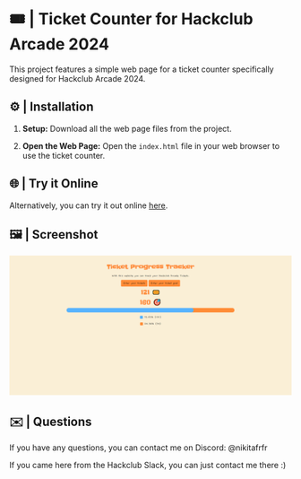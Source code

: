 # 🎟️ | Ticket Counter for Hackclub Arcade 2024

This project features a simple web page for a ticket counter specifically designed for Hackclub Arcade 2024.

## ⚙️ | Installation

1. **Setup:** Download all the web page files from the project.

2. **Open the Web Page:** Open the `index.html` file in your web browser to use the ticket counter.

## 🌐 | Try it Online

Alternatively, you can try it out online [here](https://hackclub.nik-dev.eu/ticket-counter/).

## 🖼️ | Screenshot

![Screenshot](screenshot.png)

## ✉️ | Questions

If you have any questions, you can contact me on Discord: @nikitafrfr

If you came here from the Hackclub Slack, you can just contact me there :)
